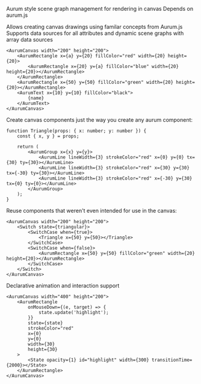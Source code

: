 Aurum style scene graph management for rendering in canvas
Depends on aurum.js

Allows creating canvas drawings using familar concepts from Aurum.js
Supports data sources for all attributes and dynamic scene graphs with array data sources

```
<AurumCanvas width="200" height="200">
	<AurumRectangle x={a} y={20} fillColor="red" width={20} height={20}>
		<AurumRectangle x={20} y={a} fillColor="blue" width={20} height={20}></AurumRectangle>
	</AurumRectangle>
	<AurumRectangle x={50} y={50} fillColor="green" width={20} height={20}></AurumRectangle>
	<AurumText x={10} y={10} fillColor="black">
		{name}
	</AurumText>
</AurumCanvas>

```

Create canvas components just the way you create any aurum component:

```
function Triangle(props: { x: number; y: number }) {
	const { x, y } = props;

	return (
		<AurumGroup x={x} y={y}>
			<AurumLine lineWidth={3} strokeColor="red" x={0} y={0} tx={30} ty={30}></AurumLine>
			<AurumLine lineWidth={3} strokeColor="red" x={30} y={30} tx={-30} ty={30}></AurumLine>
			<AurumLine lineWidth={3} strokeColor="red" x={-30} y={30} tx={0} ty={0}></AurumLine>
		</AurumGroup>
	);
}

```


Reuse components that weren't even intended for use in the canvas:
```
<AurumCanvas width="200" height="200">
	<Switch state={triangular}>
		<SwitchCase when={true}>
			<Triangle x={50} y={50}></Triangle>
		</SwitchCase>
		<SwitchCase when={false}>
			<AurumRectangle x={50} y={50} fillColor="green" width={20} height={20}></AurumRectangle>
		</SwitchCase>
	</Switch>
</AurumCanvas>
```

Declarative animation and interaction support
```
<AurumCanvas width="400" height="200">
	<AurumRectangle
		onMouseDown={(e, target) => {
			state.update('highlight');
		}}
		state={state}
		strokeColor="red"
		x={0}
		y={0}
		width={30}
		height={30}
	>
		<State opacity={1} id="highlight" width={300} transitionTime={2000}></State>
	</AurumRectangle>
</AurumCanvas>

```